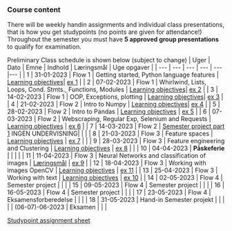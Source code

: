 ### Course content

There will be weekly handin assignments and individual class presentations, that is how you get studypoints (no points are given for attendance!)
Throughout the semester you must have **5  approved group presentations** to qualify for examination.

Preliminary Class schedule is shown below (subject to change)
| Uger | Dato | Emne | Indhold | Læringsmål | Uge opgaver |
| --- | --- | --- | --- | --- |--- |
| 1 | 31-01-2023 | Flow 1 | Getting started, Python language features | [Learning objectives](notebooks/learning_objectives.md#week-1)| [ex 1](notebooks/01-Exercise.ipynb) |
| 2 | 07-02-2023 | Flow 1 | Whirlwind, Lists, Loops, Cond. Stmts., Functions, Modules | [Learning objectives](notebooks/learning_objectives.md#week-2)| [ex 2](notebooks/02-Exercise.ipynb) |
| 3 | 14-02-2023 | Flow 1 | OOP, Exceptions, plotting | [Learning objectives](notebooks/learning_objectives.md#week-3)| [ex 3](notebooks/03-Exercise.ipynb) |
| 4 | 21-02-2023 | Flow 2 | Intro to Numpy | [Learning objectives](notebooks/learning_objectives.md#week-4)| [ex 4](notebooks/04-Exercise.ipynb) |
| 5 | 28-02-2023 | Flow 2 | Intro to Pandas | [Learning objectives](notebooks/learning_objectives.md#week-5) | [ex 5](notebooks/05-Exercise.ipynb) |
| 6 | 07-03-2023 | Flow 2 | Webscraping, Regular Exp, Selenium and Requests | [Learning objectives](notebooks/learning_objectives.md#week-6) | [ex 6](notebooks/06-Exercise.ipynb) |
| 7 | 14-03-2023 | Flow 2 | [Semester project part 1](notebooks/semester_project.md) INGEN UNDERVISNING|  |  |
| 8 | 21-03-2023 | Flow 3 | Feature spaces | [Learning objectives](notebooks/learning_objectives.md#week-7) | [ex 7](notebooks/07-Exercise.ipynb) |  |
| 9 | 28-03-2023 | Flow 3 | Feature engineering and Clustering | [Learning objectives](notebooks/learning_objectives.md) | [ex 8](notebooks/08-Exercise.ipynb) |  |
| 10 | 04-04-2023 | **Påskeferie** |  |  |  |
| 11 | 11-04-2023 | Flow 3 | Neural Networks and classification of images | [Læringsmål](notebooks/learning_objectives.md) | [ex 9](notebooks/09-Exercise.ipynb) |
| 12 | 18-04-2023 | Flow 3 | Working with images OpenCV | [Learning objectives](notebooks/learning_objectives.md) | [ex 11](notebooks/11-Exercise.ipynb) |
| 13 | 25-04-2023 | Flow 3 | Working with text | [Learning objectives](notebooks/learning_objectives.md) | [ex 10](notebooks/10-Exercise.ipynb) |
| 14 | 02-05-2023 | Flow 4 | Semester project |  |  |
| 15 | 09-05-2023 | Flow 4 | Semester project |  |  |
| 16 | 16-05-2023 | Flow 4 | Semester project |  |  |
| 17 | 23-05-2023 | Flow 4 | Eksamensforberedelse |  |  |
| 18 | 31-05-2023 | Hand-in Semester projekt |  |  |
|  | (06-07)-06-2023 | Eksamen |  |  |

[Studypoint assignment sheet](https://docs.google.com/spreadsheets/d/1u9ZYEgQYjRtjDrdCGXljOBA-NWX55ytnhuXL6YP2jUs/edit?usp=sharing)

